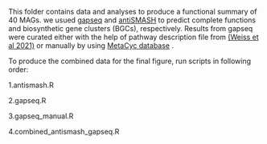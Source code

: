 This folder contains data and analyses to produce a functional summary of 40 MAGs. we usued [gapseq](https://github.com/jotech/gapseq) and [antiSMASH](https://antismash.secondarymetabolites.org/#!/download) to predict complete functions and biosynthetic gene clusters (BGCs), respectively. Results from gapseq were curated either with the help of pathway description file from [(Weiss et al 2021)](https://www.nature.com/articles/s41396-021-01153-z) or manually by using [MetaCyc database](https://metacyc.org/META/organism-summary) .

To produce the combined data for the final figure, run scripts in following order:

1.antismash.R

2.gapseq.R

3.gapseq_manual.R

4.combined_antismash_gapseq.R
